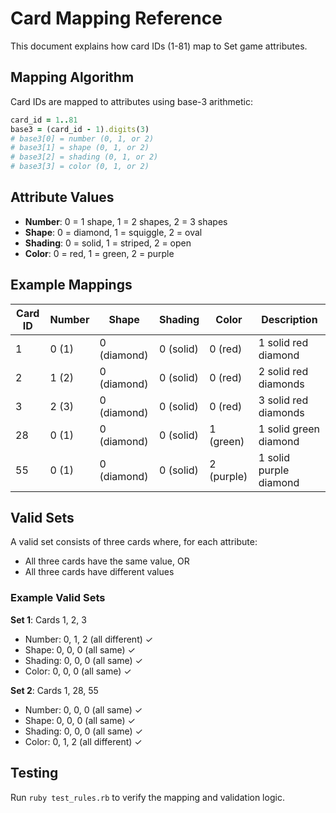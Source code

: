 # Card Mapping Reference

This document explains how card IDs (1-81) map to Set game attributes.

## Mapping Algorithm

Card IDs are mapped to attributes using base-3 arithmetic:

```ruby
card_id = 1..81
base3 = (card_id - 1).digits(3)
# base3[0] = number (0, 1, or 2)
# base3[1] = shape (0, 1, or 2)
# base3[2] = shading (0, 1, or 2)
# base3[3] = color (0, 1, or 2)
```

## Attribute Values

- **Number**: 0 = 1 shape, 1 = 2 shapes, 2 = 3 shapes
- **Shape**: 0 = diamond, 1 = squiggle, 2 = oval
- **Shading**: 0 = solid, 1 = striped, 2 = open
- **Color**: 0 = red, 1 = green, 2 = purple

## Example Mappings

| Card ID | Number | Shape | Shading | Color | Description |
|---------|--------|-------|---------|-------|-------------|
| 1 | 0 (1) | 0 (diamond) | 0 (solid) | 0 (red) | 1 solid red diamond |
| 2 | 1 (2) | 0 (diamond) | 0 (solid) | 0 (red) | 2 solid red diamonds |
| 3 | 2 (3) | 0 (diamond) | 0 (solid) | 0 (red) | 3 solid red diamonds |
| 28 | 0 (1) | 0 (diamond) | 0 (solid) | 1 (green) | 1 solid green diamond |
| 55 | 0 (1) | 0 (diamond) | 0 (solid) | 2 (purple) | 1 solid purple diamond |

## Valid Sets

A valid set consists of three cards where, for each attribute:
- All three cards have the same value, OR
- All three cards have different values

### Example Valid Sets

**Set 1**: Cards 1, 2, 3
- Number: 0, 1, 2 (all different) ✓
- Shape: 0, 0, 0 (all same) ✓
- Shading: 0, 0, 0 (all same) ✓
- Color: 0, 0, 0 (all same) ✓

**Set 2**: Cards 1, 28, 55
- Number: 0, 0, 0 (all same) ✓
- Shape: 0, 0, 0 (all same) ✓
- Shading: 0, 0, 0 (all same) ✓
- Color: 0, 1, 2 (all different) ✓

## Testing

Run `ruby test_rules.rb` to verify the mapping and validation logic.

